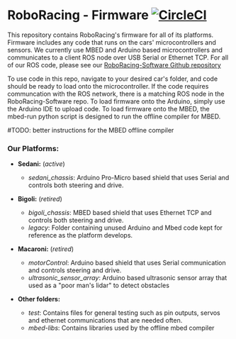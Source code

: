 # RoboRacing - Firmware [![CircleCI](https://circleci.com/gh/RoboJackets/roboracing-firmware.svg?style=shield)](https://circleci.com/gh/RoboJackets/roboracing-firmware)

This repository contains RoboRacing's firmware for all of its platforms. Firmware includes any code that runs on the cars' microcontrollers and sensors. We currently use MBED and Arduino based microcontrollers and communicates to a client ROS node over USB Serial or Ethernet TCP. For all of our ROS code, please see our [RoboRacing-Software Github repository](https://github.com/RoboJackets/roboracing-software)

To use code in this repo, navigate to your desired car's folder, and code should be ready to load onto the microcontroller. If the code requires communcation with the ROS network, there is a matching ROS node in the RoboRacing-Software repo. To load firmware onto the Arduino, simply use the Arduino IDE to upload code. To load firmware onto the MBED, the mbed-run python script is designed to run the offline compiler for MBED.

#TODO: better instructions for the MBED offline compiler

### Our Platforms: ###
* **Sedani:** (*active*)
    * *sedani_chassis*: Arduino Pro-Micro based shield that uses Serial and controls both steering and drive.
* **Bigoli:** (*retired*)
    * *bigoli_chassis*: MBED based shield that uses Ethernet TCP and controls both steering and drive.
    * *legacy*: Folder containing unused Arduino and Mbed code kept for reference as the platform develops.
* **Macaroni:** (*retired*)
    * *motorControl*: Arduino based shield that uses Serial communication and controls steering and drive.
    * *ultrasonic\_sensor\_array*: Arduino based ultrasonic sensor array that used as a "poor man's lidar" to detect obstacles


* **Other folders:**
    * *test*: Contains files for general testing such as pin outputs, servos and ethernet communications that are needed often.
    * *mbed-libs*: Contains libraries used by the offline mbed compiler

